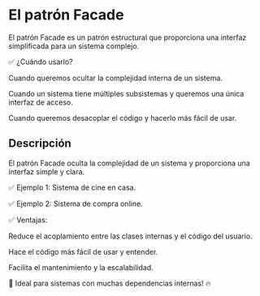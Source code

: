 # El patrón Facade

El patrón Facade es un patrón estructural que proporciona una interfaz simplificada para un sistema complejo.

✅ ¿Cuándo usarlo?

Cuando queremos ocultar la complejidad interna de un sistema.

Cuando un sistema tiene múltiples subsistemas y queremos una única interfaz de acceso.

Cuando queremos desacoplar el código y hacerlo más fácil de usar.

## Descripción

El patrón Facade oculta la complejidad de un sistema y proporciona una interfaz simple y clara.

✅ Ejemplo 1: Sistema de cine en casa.

✅ Ejemplo 2: Sistema de compra online.

✅ Ventajas:

Reduce el acoplamiento entre las clases internas y el código del usuario.

Hace el código más fácil de usar y entender.

Facilita el mantenimiento y la escalabilidad.

🚀 Ideal para sistemas con muchas dependencias internas! 🔥





